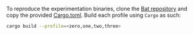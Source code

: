 To reproduce the experimentation binaries, clone the [Bat repository](https://github.com/sharkdp/bat) and copy the provided [Cargo.toml](./Cargo.toml). Build each profile using `Cargo` as such:

```bash
cargo build --profile=<zero,one,two,three>
```
